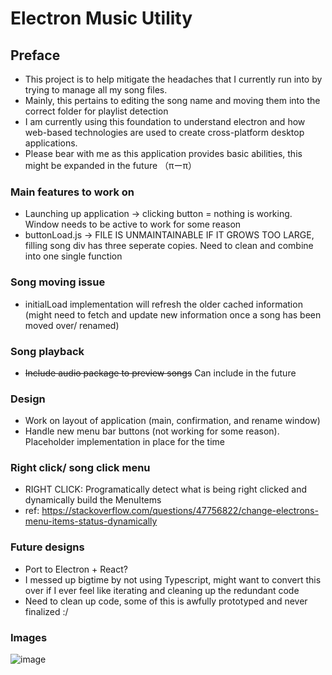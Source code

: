 # Electron Music Utility
## Preface
* This project is to help mitigate the headaches that I currently run into by trying to manage all my song files.
* Mainly, this pertains to editing the song name and moving them into the correct folder for playlist detection
* I am currently using this foundation to understand electron and how web-based technologies are used to create cross-platform desktop applications. 
* Please bear with me as this application provides basic abilities, this might be expanded in the future （πーπ）


### Main features to work on
* Launching up application -> clicking button = nothing is working. Window needs to be active to work for some reason
* buttonLoad.js -> FILE IS UNMAINTAINABLE IF IT GROWS TOO LARGE, filling song div has three seperate copies. Need to clean and combine into one single function

### Song moving issue
* initialLoad implementation will refresh the older cached information (might need to fetch and update new information once a song has been moved over/ renamed)

 ### Song playback
 * ~~Include audio package to preview songs~~ Can include in the future

### Design
* Work on layout of application (main, confirmation, and rename window)
* Handle new menu bar buttons (not working for some reason). Placeholder implementation in place for the time
 
### Right click/ song click menu
* RIGHT CLICK: Programatically detect what is being right clicked and dynamically build the MenuItems
* ref: https://stackoverflow.com/questions/47756822/change-electrons-menu-items-status-dynamically


### Future designs
* Port to Electron + React?
* I messed up bigtime by not using Typescript, might want to convert this over if I ever feel like iterating and cleaning up the redundant code
* Need to clean up code, some of this is awfully prototyped and never finalized :/

### Images
![image](https://user-images.githubusercontent.com/57853013/103965877-4b5d2480-5124-11eb-9ba9-05e35ff8b12d.png)
